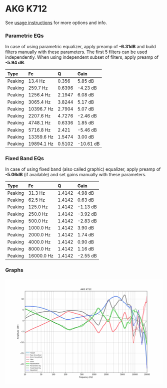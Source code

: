 # AKG K712
See [usage instructions](https://github.com/jaakkopasanen/AutoEq#usage) for more options and info.

### Parametric EQs
In case of using parametric equalizer, apply preamp of **-6.31dB** and build filters manually
with these parameters. The first 5 filters can be used independently.
When using independent subset of filters, apply preamp of **-5.94 dB**.

| Type    | Fc         |      Q | Gain      |
|:--------|:-----------|:-------|:----------|
| Peaking | 13.4 Hz    | 0.356  | 5.85 dB   |
| Peaking | 259.7 Hz   | 0.6396 | -4.23 dB  |
| Peaking | 1256.4 Hz  | 2.1947 | 6.08 dB   |
| Peaking | 3065.4 Hz  | 3.8244 | 5.17 dB   |
| Peaking | 10396.7 Hz | 2.7904 | 5.07 dB   |
| Peaking | 2207.6 Hz  | 4.7276 | -2.46 dB  |
| Peaking | 4748.1 Hz  | 0.6336 | 1.85 dB   |
| Peaking | 5716.8 Hz  | 2.421  | -5.46 dB  |
| Peaking | 13359.6 Hz | 1.5474 | 3.00 dB   |
| Peaking | 19894.1 Hz | 0.5102 | -10.61 dB |

### Fixed Band EQs
In case of using fixed band (also called graphic) equalizer, apply preamp of **-5.06dB**
(if available) and set gains manually with these parameters.

| Type    | Fc         |      Q | Gain     |
|:--------|:-----------|:-------|:---------|
| Peaking | 31.3 Hz    | 1.4142 | 4.98 dB  |
| Peaking | 62.5 Hz    | 1.4142 | 0.63 dB  |
| Peaking | 125.0 Hz   | 1.4142 | -1.13 dB |
| Peaking | 250.0 Hz   | 1.4142 | -3.92 dB |
| Peaking | 500.0 Hz   | 1.4142 | -2.83 dB |
| Peaking | 1000.0 Hz  | 1.4142 | 3.90 dB  |
| Peaking | 2000.0 Hz  | 1.4142 | 1.74 dB  |
| Peaking | 4000.0 Hz  | 1.4142 | 0.90 dB  |
| Peaking | 8000.0 Hz  | 1.4142 | 1.16 dB  |
| Peaking | 16000.0 Hz | 1.4142 | -2.55 dB |

### Graphs
![](./AKG%20K712.png)